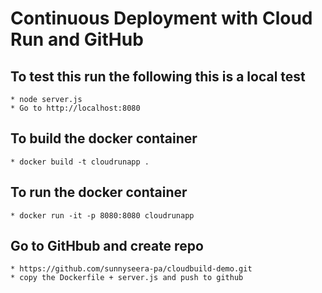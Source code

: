 # Continuous Deployment with Cloud Run and GitHub

## To test this run the following this is a local test 
    * node server.js
    * Go to http://localhost:8080

## To build the docker container 
    * docker build -t cloudrunapp . 

## To run the docker container 
    * docker run -it -p 8080:8080 cloudrunapp

## Go to GitHbub and create repo
    * https://github.com/sunnyseera-pa/cloudbuild-demo.git
    * copy the Dockerfile + server.js and push to github

